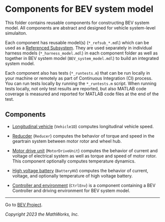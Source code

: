 # Components for BEV system model

This folder contains reusable components for
constructing BEV system model.
All components are abstract and
designed for vehicle system-level simulaiton.

Each component has reusable model(s) (`*_refsub_*.mdl`)
which can be used as a [Referenced Subsystem][url-refsub].
They are used separately in individual harness models
(`*_harness_model.mdl`) in each component folder
as well as together in BEV system model (`BEV_system_model.mdl`)
to build an integrated system model.

[url-refsub]: https://www.mathworks.com/help/simulink/ug/referenced-subsystem-1.html

Each component also has tests (`*_runtests.m`)
that can be run locally in your machine or
remotely as part of Continuous Integration (CI) process.
You can run tests locally by running the `*_runtests.m` script.
When running tests locally,
not only test results are reported,
but also MATLAB code coverage is measured and reported for
MATLAB code files at the end of the test.

## Components

- [Longitudinal vehicle][readme-veh] (`Vehicle1D`)
  computes longitudinal vehicle speed.

- [Reducder][readme-reducer] (`Reducer`) computes the behavior of
  torque and speed in the geartrain system
  between motor rotor and wheel hub.

- [Motor drive unit][readme-mdu] (`MotorDriveUnit`)
  computes the behavior of
  current and voltage of electrical system
  as well as torque and speed of motor rotor.
  This component optionally computes temperature dynamics.

- [High voltage battery][readme-hvbatt] (`BatteryHV`)
  computes the behavior of current, voltage,
  and optionally temperature of high voltage battery.

- [Controller and environment][readme-ctrlenv] (`CtrlEnv`)
  is a component containing a BEV Controller and driving environment
  for BEV system model.

<hr/>

Go to [BEV Project](../README.md).

_Copyright 2023 the MathWorks, Inc._

[readme-veh]: ../Components/Vehicle1D/README.md
[readme-reducer]: ../Components/Reducer/README.md
[readme-mdu]: ../Components/MotorDriveUnit/README.md
[readme-hvbatt]: ../Components/BatteryHighVoltage/README.md
[readme-ctrlenv]: ../Components/ControllerAndEnvironment/README.md
